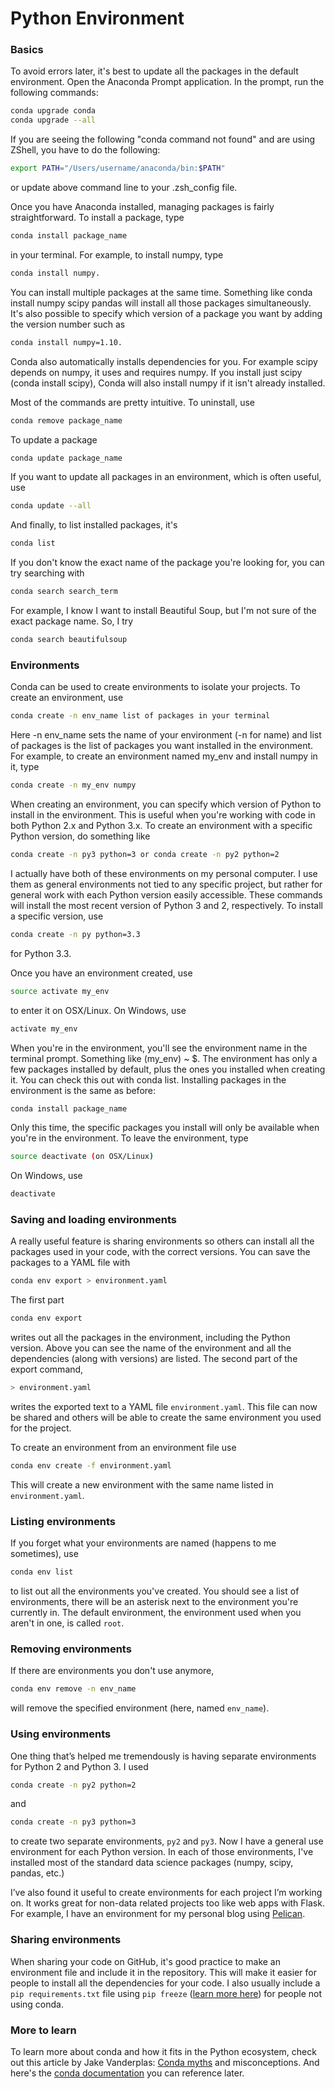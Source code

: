 # Python Environment


### Basics

To avoid errors later, it's best to update all the packages in the default environment. Open the Anaconda Prompt application. In the prompt, run the following commands:

```bash
conda upgrade conda
conda upgrade --all
```


If you are seeing the following "conda command not found" and are using ZShell, you have to do the following:

```bash
export PATH="/Users/username/anaconda/bin:$PATH"
```
or update above command line to your .zsh_config file.


Once you have Anaconda installed, managing packages is fairly straightforward. To install a package, type

```bash
conda install package_name 
```

in your terminal. For example, to install numpy, type 

```bash
conda install numpy.
```

You can install multiple packages at the same time. Something like conda install numpy scipy pandas will install all those packages simultaneously. It's also possible to specify which version of a package you want by adding the version number such as

```bash
conda install numpy=1.10.
```

Conda also automatically installs dependencies for you. For example scipy depends on numpy, it uses and requires numpy. If you install just scipy (conda install scipy), Conda will also install numpy if it isn't already installed.

Most of the commands are pretty intuitive. To uninstall, use

```bash
conda remove package_name
```

To update a package 

```bash
conda update package_name
```

If you want to update all packages in an environment, which is often useful, use 

```bash
conda update --all
```

And finally, to list installed packages, it's 

```bash
conda list 
```

If you don't know the exact name of the package you're looking for, you can try searching with

```bash
conda search search_term
```

For example, I know I want to install Beautiful Soup, but I'm not sure of the exact package name. So, I try 

```bash
conda search beautifulsoup
```

### Environments

Conda can be used to create environments to isolate your projects. To create an environment, use 

```bash
conda create -n env_name list of packages in your terminal
```

Here -n env_name sets the name of your environment (-n for name) and list of packages is the list of packages you want installed in the environment. For example, to create an environment named my_env and install numpy in it, type 

```bash
conda create -n my_env numpy
```

When creating an environment, you can specify which version of Python to install in the environment. This is useful when you're working with code in both Python 2.x and Python 3.x. To create an environment with a specific Python version, do something like 

```bash
conda create -n py3 python=3 or conda create -n py2 python=2
```

I actually have both of these environments on my personal computer. I use them as general environments not tied to any specific project, but rather for general work with each Python version easily accessible. These commands will install the most recent version of Python 3 and 2, respectively. To install a specific version, use 

```bash
conda create -n py python=3.3
```

for Python 3.3.

Once you have an environment created, use 

```bash
source activate my_env 
```

to enter it on OSX/Linux. On Windows, use 

```bash
activate my_env
```

When you're in the environment, you'll see the environment name in the terminal prompt. Something like (my_env) ~ $. The environment has only a few packages installed by default, plus the ones you installed when creating it. You can check this out with conda list. Installing packages in the environment is the same as before: 

```bash
conda install package_name
```

Only this time, the specific packages you install will only be available when you're in the environment. To leave the environment, type 

```bash
source deactivate (on OSX/Linux)
```

On Windows, use

```bash
deactivate
```


### Saving and loading environments

A really useful feature is sharing environments so others can install all the packages used in your code, with the correct versions. You can save the packages to a YAML file with 

```bash
conda env export > environment.yaml
```

The first part 

```bash
conda env export 
```

writes out all the packages in the environment, including the Python version. 
Above you can see the name of the environment and all the dependencies (along with versions) are listed. The second part of the export command,

```bash
> environment.yaml 
```

writes the exported text to a YAML file ```environment.yaml```. This file can now be shared and others will be able to create the same environment you used for the project.

To create an environment from an environment file use

```bash
conda env create -f environment.yaml
```

This will create a new environment with the same name listed in ```environment.yaml```.

### Listing environments

If you forget what your environments are named (happens to me sometimes), use 

```bash
conda env list 
```

to list out all the environments you've created. You should see a list of environments, there will be an asterisk next to the environment you're currently in. The default environment, the environment used when you aren't in one, is called ```root```.

### Removing environments

If there are environments you don't use anymore, 

```bash
conda env remove -n env_name 
```

will remove the specified environment (here, named ```env_name```).


### Using environments

One thing that’s helped me tremendously is having separate environments for Python 2 and Python 3. I used

```bash
conda create -n py2 python=2
```

and 

```bash
conda create -n py3 python=3 
```

to create two separate environments, ```py2``` and ```py3```. Now I have a general use environment for each Python version. In each of those environments, I've installed most of the standard data science packages (numpy, scipy, pandas, etc.)

I’ve also found it useful to create environments for each project I’m working on. It works great for non-data related projects too like web apps with Flask. For example, I have an environment for my personal blog using [Pelican](http://docs.getpelican.com/en/stable/
).

### Sharing environments

When sharing your code on GitHub, it's good practice to make an environment file and include it in the repository. This will make it easier for people to install all the dependencies for your code. I also usually include a ```pip requirements.txt``` file using ```pip freeze``` ([learn more here](https://pip.pypa.io/en/stable/reference/pip_freeze/)) for people not using conda.

### More to learn

To learn more about conda and how it fits in the Python ecosystem, check out this article by Jake Vanderplas: [Conda myths](https://jakevdp.github.io/blog/2016/08/25/conda-myths-and-misconceptions/) and misconceptions. And here's the [conda documentation](https://conda.io/docs/using/index.html) you can reference later.

